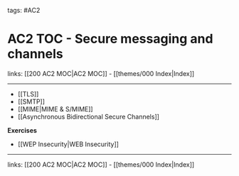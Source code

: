 tags: #AC2

# AC2 TOC - Secure messaging and channels

links: [[200 AC2 MOC|AC2 MOC]] - [[themes/000 Index|Index]]

---

- [[TLS]]
- [[SMTP]]
- [[MIME|MIME & S/MIME]]
- [[Asynchronous Bidirectional Secure Channels]]

**Exercises**

- [[WEP Insecurity|WEB Insecurity]]

---
links: [[200 AC2 MOC|AC2 MOC]] - [[themes/000 Index|Index]]